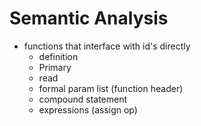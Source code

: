 # Semantic Analysis


+ functions that interface with id's directly 
    + definition 
    + Primary
    + read 
    + formal param list (function header)
    + compound statement 
    + expressions (assign op)
    
